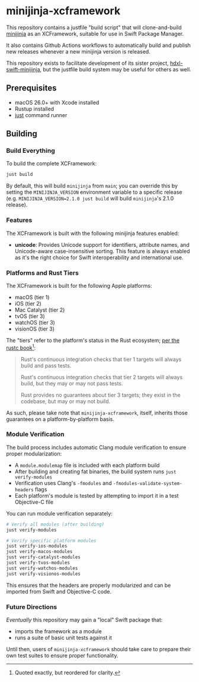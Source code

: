 # minijinja-xcframework

This repository contains a justfile "build script" that will clone-and-build [minijinja](https://github.com/mitsuhiko/minijinja) as an XCFramework, suitable for use in Swift Package Manager.

It also contains Github Actions workflows to automatically build and publish new releases whenever a new minijinja version is released.

This repository exists to facilitate development of its sister project, [hdxl-swift-minijinja](https://github.com/plx/hdxl-swift-minijinja), but the justfile build system may be useful for others as well.

## Prerequisites

- macOS 26.0+ with Xcode installed
- Rustup installed
- [just](https://github.com/casey/just) command runner

## Building

### Build Everything

To build the complete XCFramework:

```bash
just build
```

By default, this will build `minijinja` from `main`; you can override this by setting the `MINIJINJA_VERSION` environment variable to a specific release (e.g. `MINIJINJA_VERSION=2.1.0 just build` will build `minijinja`'s 2.1.0 release).

### Features

The XCFramework is built with the following minijinja features enabled:

- **unicode**: Provides Unicode support for identifiers, attribute names, and Unicode-aware case-insensitive sorting. This feature is always enabled as it's the right choice for Swift interoperability and international use.

### Platforms and Rust Tiers

The XCFramework is built for the following Apple platforms:

- macOS (tier 1)
- iOS (tier 2)
- Mac Catalyst (tier 2)
- tvOS (tier 3)
- watchOS (tier 3)
- visionOS (tier 3)

The "tiers" refer to the platform's status in the Rust ecosystem; [per the rustc book[^1]](https://doc.rust-lang.org/rustc/target-tier-policy.html):

> Rust's continuous integration checks that tier 1 targets will always build and pass tests.
> 
> Rust's continuous integration checks that tier 2 targets will always build, but they may or may not pass tests.
> 
> Rust provides no guarantees about tier 3 targets; they exist in the codebase, but may or may not build.

[^1]: Quoted exactly, but reordered for clarity.

As such, please take note that `minijinja-xcframework`, itself, inherits those guarantees on a platform-by-platform basis.

### Module Verification

The build process includes automatic Clang module verification to ensure proper modularization:

- A `module.modulemap` file is included with each platform build
- After building and creating fat binaries, the build system runs `just verify-modules`
- Verification uses Clang's `-fmodules` and `-fmodules-validate-system-headers` flags
- Each platform's module is tested by attempting to import it in a test Objective-C file

You can run module verification separately:

```bash
# Verify all modules (after building)
just verify-modules

# Verify specific platform modules
just verify-ios-modules
just verify-macos-modules
just verify-catalyst-modules
just verify-tvos-modules
just verify-watchos-modules
just verify-visionos-modules
```

This ensures that the headers are properly modularized and can be imported from Swift and Objective-C code.

### Future Directions

*Eventually* this repository may gain a "local" Swift package that:

- imports the framework as a module
- runs a suite of basic unit tests against it

Until then, users of `minijinja-xcframework` should take care to prepare their own test suites to ensure proper functionality.
